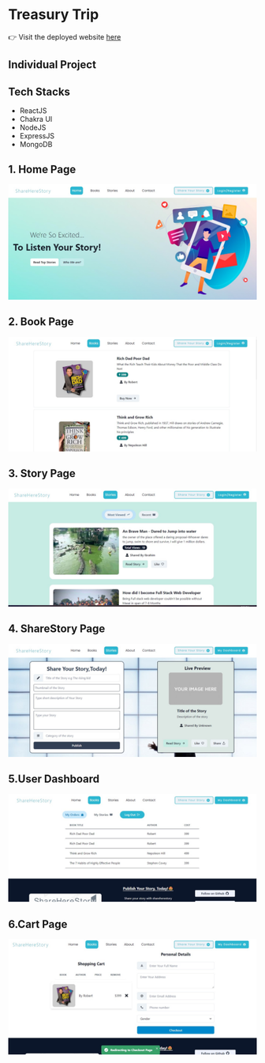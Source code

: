 # Treasury Trip

:point_right: Visit the deployed website [here](https://treasury-trip.netlify.app)

## Individual Project

## Tech Stacks

- ReactJS
- Chakra UI
- NodeJS
- ExpressJS
- MongoDB

## 1. Home Page

<img src="client/src/assets/landing_page.jpg" />

<br/>

## 2. Book Page

<img src="client/src/assets/bookpage.jpg" />

<br/>

## 3. Story Page

<img src="client/src/assets/storypage.jpg">

<br/>

## 4. ShareStory Page

<img src="client/src/assets/sharestorypage.jpg">

<br/>


## 5.User Dashboard

<img src="client/src/assets/userdashboardpage.jpg">

<br/>

## 6.Cart Page

<img src="client/src/assets/cartpage.jpg">

<br/>


